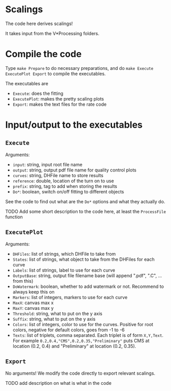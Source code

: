 
# Scalings

The code here derives scalings!

It takes input from the V*Processing folders.



# Compile the code

Type `make Prepare` to do necessary preparations,
and do `make Execute ExecutePlot Export` to compile the executables.

The executables are
- `Execute`: does the fitting
- `ExecutePlot`: makes the pretty scaling plots
- `Export`: makes the text files for the rate code



# Input/output to the executables

## `Execute`

Arguments:
- `input`: string, input root file name
- `output`: string, output pdf file name for quality control plots
- `curves`: string, DHFile name to store results
- `reference`: double, location of the turn on to use
- `prefix`: string, tag to add when storing the results
- `Do*`: boolean, switch on/off fitting to different objects

See the code to find out what are the `Do*` options and what they actually do.


TODO Add some short description to the code here, at least the `ProcessFile` function


## `ExecutePlot`

Arguments:
- `DHFiles`: list of strings, which DHFile to take from
- `States`: list of strings, what object to take from the DHFiles for each curve
- `Labels`: list of strings, label to use for each curve
- `OutputBase`: string, output file filename base (will append ".pdf", ".C", ... from this)
- `DoWatermark`: boolean, whether to add watermark or not.  Recommend to always keep this on
- `Markers`: list of integers, markers to use for each curve
- `MaxX`: canvas max x
- `MaxY`: canvas max y
- `Threshold`: string, what to put on the y axis
- `Suffix`: string, what to put on the y axis
- `Colors`: list of integers, color to use for the curves.  Positive for root colors, negative for default colors, goes from -1 to -6
- `Texts`: list of triplets, comma separated.  Each triplet is of form `X,Y,Text`.  For example `0.2,0.4,"CMS",0.2,0.35,"Preliminary"` puts CMS at location (0.2, 0.4) and "Preliminary" at location (0.2, 0.35).


## `Export`

No arguments!  We modify the code directly to export relevant scalings.

TODO add description on what is what in the code



